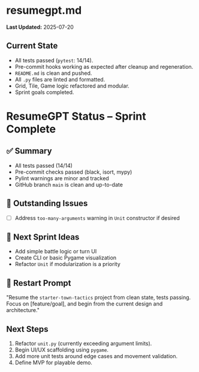 # resumegpt.md

**Last Updated:** 2025-07-20

## Current State
- All tests passed (`pytest`: 14/14).
- Pre-commit hooks working as expected after cleanup and regeneration.
- `README.md` is clean and pushed.
- All `.py` files are linted and formatted.
- Grid, Tile, Game logic refactored and modular.
- Sprint goals completed.

# ResumeGPT Status – Sprint Complete

## ✅ Summary
- All tests passed (14/14)
- Pre-commit checks passed (black, isort, mypy)
- Pylint warnings are minor and tracked
- GitHub branch `main` is clean and up-to-date

## 🔧 Outstanding Issues
- [ ] Address `too-many-arguments` warning in `Unit` constructor if desired

## 🏁 Next Sprint Ideas
- Add simple battle logic or turn UI
- Create CLI or basic Pygame visualization
- Refactor `Unit` if modularization is a priority

## 📌 Restart Prompt
"Resume the `starter-town-tactics` project from clean state, tests passing. Focus on [feature/goal], and begin from the current design and architecture."

## Next Steps
1. Refactor `unit.py` (currently exceeding argument limits).
2. Begin UI/UX scaffolding using `pygame`.
3. Add more unit tests around edge cases and movement validation.
4. Define MVP for playable demo.
